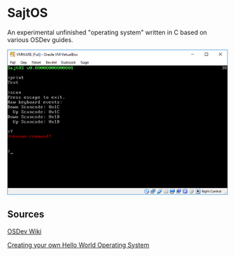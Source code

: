 # SajtOS

An experimental unfinished "operating system" written in C based on various OSDev guides.

![Screenshot](/images/screenshot.png)

## Sources

[OSDev Wiki](http://wiki.osdev.org/Main_Page)

[Creating your own Hello World Operating System](http://users-cs.au.dk/sortie/dopsys/osdev/)